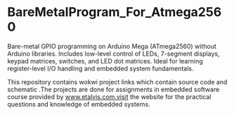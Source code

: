 # BareMetalProgram_For_Atmega2560
Bare-metal GPIO programming on Arduino Mega (ATmega2560) without Arduino libraries. Includes low-level control of LEDs, 7-segment displays, keypad matrices, switches, and LED dot matrices. Ideal for learning register-level I/O handling and embedded system fundamentals.

This repository contains wokwi project links which contain source code and schematic .The projects are done for assignments in embedded software course provided by www.etalvis.com.visit the website for the practical questions and knowledge of embedded systems.
